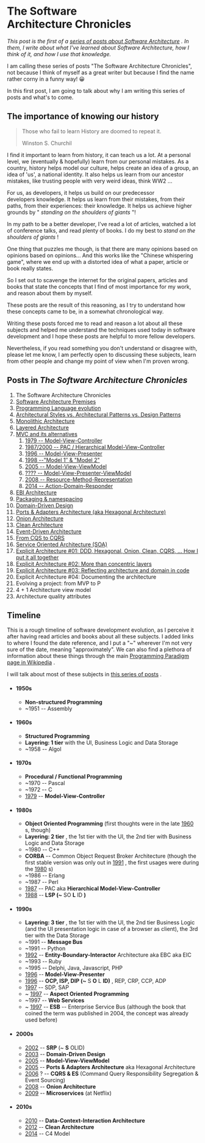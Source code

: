 The Software Architecture Chronicles
====================================

*This post is the first of a [series of posts about Software Architecture](https://herbertograca.com/category/development/series/software-architecture/)
. In them, I write about what I've learned about Software Architecture, how I think of it, and how I use that knowledge.*

I am calling these series of posts "The Software Architecture
Chronicles", not because I think of myself as a great writer but because
I find the name rather corny in a funny way! 😀

In this first post, I am going to talk about why I am writing this
series of posts and what's to come.

**The importance of knowing our history**
-----------------------------------------

> Those who fail to learn History are doomed to repeat it.
>
> Winston S. Churchil

I find it important to learn from history, it can teach us a lot. At a
personal level, we (eventually & hopefully) learn from our personal
mistakes. As a country, history helps model our culture, helps create an
idea of a group, an idea of 'us', a national identity. It also helps us
learn from our ancestor mistakes, like trusting people with very weird
ideas, think WW2 ...

For us, as developers, it helps us build on our predecessor
developers knowledge. It helps us learn from their mistakes, from their
paths, from their experiences: their knowledge. It helps us achieve
higher grounds by " *standing on the shoulders of giants* "!

In my path to be a better developer, I've read a lot of articles,
watched a lot of conference talks, and read plenty of books. I do my
best to *stand on the shoulders of giants* !

One thing that puzzles me though, is that there are many opinions based
on opinions based on opinions... And this works like the "Chinese
whispering game", where we end up with a distorted idea of what a paper,
article or book really states.

So I set out to scavenge the internet for the original papers, articles
and books that state the concepts that I find of most importance for my
work, and reason about them by myself.

These posts are the result of this reasoning, as I try to understand how
these concepts came to be, in a somewhat chronological way.

Writing these posts forced me to read and reason a lot about all these
subjects and helped me understand the techniques used today in software
development and I hope these posts are helpful to more fellow
developers.

Nevertheless, if you read something you don't understand or disagree
with, please let me know, I am perfectly open to discussing these
subjects, learn from other people and change my point of view when I'm
proven wrong.

**Posts in *The Software Architecture Chronicles***
---------------------------------------------------

1.  The Software Architecture Chronicles
2.  [Software Architecture Premises](https://herbertograca.com/2017/07/05/software-architecture-premises/)
3.  [Programming Language evolution](https://herbertograca.com/2017/07/10/programming-language-evolution/)
4.  [Architectural Styles vs. Architectural Patterns vs. Design Patterns](https://herbertograca.com/2017/07/28/architectural-styles-vs-architectural-patterns-vs-design-patterns/)
5.  [Monolithic Architecture](https://herbertograca.com/2017/07/31/monolithic-architecture/)
6.  [Layered Architecture](https://herbertograca.com/2017/08/03/layered-architecture/)
7.  [MVC and its alternatives](https://herbertograca.com/2017/08/17/mvc-and-its-variants/)
    1.  [1979 -- Model-View-Controller](https://herbertograca.com/2017/08/17/mvc-and-its-variants/#model-view-controller)
    2.  [1987/2000 -- PAC / Hierarchical Model-View-Controller](https://herbertograca.com/2017/08/17/mvc-and-its-variants/#hierarchical-model-view-controller)
    3.  [1996 -- Model-View-Presenter](https://herbertograca.com/2017/08/17/mvc-and-its-variants/#model-view-presenter)
    4.  [1998 --"Model 1″ & "Model 2"](https://herbertograca.com/2018/08/29/model-1-model-2)
    5.  [2005 -- Model-View-ViewModel](https://herbertograca.com/2017/08/17/mvc-and-its-variants/#model-view-view_model)
    6.  [???? -- Model-View-Presenter-ViewModel](https://herbertograca.com/2017/08/17/mvc-and-its-variants/#model-view-presenter-view_model)
    7.  [2008 -- Resource-Method-Representation](https://herbertograca.com/2018/08/31/resource-method-representation)
    8.  [2014 -- Action-Domain-Responder](https://herbertograca.com/2018/09/03/action-domain-responder)
8.  [EBI Architecture](https://herbertograca.com/2017/08/24/ebi-architecture/)
9.  [Packaging & namespacing](https://herbertograca.com/2017/08/31/packaging-code/)
10. [Domain-Driven Design](https://herbertograca.com/2017/09/07/domain-driven-design/)
11. [Ports & Adapters Architecture (aka Hexagonal Architecture)](https://herbertograca.com/2017/09/14/ports-adapters-architecture/)
12. [Onion Architecture](https://herbertograca.com/2017/09/21/onion-architecture/)
13. [Clean Architecture](https://herbertograca.com/2017/09/28/clean-architecture-standing-on-the-shoulders-of-giants/)
14. [Event-Driven Architecture](https://herbertograca.com/2017/10/05/event-driven-architecture/)
15. [From CQS to CQRS](https://herbertograca.com/2017/10/19/from-cqs-to-cqrs/)
16. [Service Oriented Architecture (SOA)](https://herbertograca.com/2017/11/09/service-oriented-architecture-soa/)
17. [Explicit Architecture \#01: DDD, Hexagonal, Onion, Clean, CQRS, ... How I put it all together](https://herbertograca.com/2017/11/16/explicit-architecture-01-ddd-hexagonal-onion-clean-cqrs-how-i-put-it-all-together/)
18. [Explicit Architecture \#02: More than concentric layers](https://herbertograca.com/2018/07/07/more-than-concentric-layers/)
19. [Explicit Architecture \#03: Reflecting architecture and domain in code](https://herbertograca.com/2019/06/05/reflecting-architecture-and-domain-in-code/)
20. Explicit Architecture \#04: Documenting the architecture
21. Evolving a project: from MVP to P
22. 4 + 1 Architecture view model
23. Architecture quality attributes

**Timeline**
------------

This is a rough timeline of software development evolution, as I
perceive it after having read articles and books about all these
subjects. I added links to where I found the date reference, and I put a
"\~" wherever I'm not very sure of the date, meaning "approximately". We
can also find a plethora of information about these things through the
main [Programming Paradigm page in
Wikipedia](https://en.wikipedia.org/wiki/Programming_paradigm) .

I will talk about most of these subjects in [this series of
posts](https://herbertograca.com/category/development/series/software-architecture/)
.

-   #### 1950s

    -   **Non-structured Programming**
    -   \~1951 -- Assembly

-   #### 1960s

    -   **Structured Programming**
    -   **Layering: 1 tier** with the UI, Business Logic and Data
        Storage
    -   \~1958 -- Algol

-   #### 1970s

    -   **Procedural / Functional Programming**
    -   \~1970 -- Pascal
    -   \~1972 -- C
    -   [1979](http://heim.ifi.uio.no/~trygver/1979/mvc-2/1979-12-MVC.pdf)
        -- **Model-View-Controller**

-   #### 1980s

    -   **Object Oriented Programming** (first thoughts were in the late
        [1960](http://userpage.fu-berlin.de/~ram/pub/pub_jf47ht81Ht/doc_kay_oop_en)
        s, though)
    -   **Layering: 2 tier** , the 1st tier with the UI, the 2nd tier
        with Business Logic and Data Storage
    -   \~1980 -- C++
    -   **CORBA** -- Common Object Request Broker Architecture (though
        the first stable version was only out in
        [1991](https://en.wikipedia.org/wiki/Common_Object_Request_Broker_Architecture#Versions_history)
        , the first usages were during the
        [1980](https://en.wikipedia.org/wiki/TIBCO_Software) s)
    -   \~1986 -- Erlang
    -   \~1987 -- Perl
    -   [1987](https://www.lri.fr/~mbl/ENS/FONDIHM/2013/papers/Coutaz-Interact87.pdf)
        -- PAC aka **Hierarchical Model-View-Controller**
    -   [1988](https://drive.google.com/file/d/0BwhCYaYDn8EgNzAzZjA5ZmItNjU3NS00MzQ5LTkwYjMtMDJhNDU5ZTM0MTlh/view)
        -- **LSP (\~** SO **L** ID **)**

-   #### 1990s

    -   **Layering: 3 tier** , the 1st tier with the UI, the 2nd tier
        Business Logic (and the UI presentation logic in case of a
        browser as client), the 3rd tier with the Data Storage
    -   \~1991 -- **Message Bus**
    -   \~1991 -- Python
    -   [1992](https://www.amazon.com/Object-Oriented-Software-Engineering-Driven-Approach/dp/0201403471)
        -- **Entity-Boundary-Interactor** Architecture aka EBC aka EIC
    -   \~1993 -- Ruby
    -   \~1995 -- Delphi, Java, Javascript, PHP
    -   [1996](http://www.wildcrest.com/Potel/Portfolio/mvp.pdf) --
        **Model-View-Presenter**
    -   [1996](http://butunclebob.com/ArticleS.UncleBob.PrinciplesOfOod)
        -- **OCP, ISP, DIP (\~** S **O** L **ID)** , REP, CRP, CCP, ADP
    -   [1997](http://butunclebob.com/ArticleS.UncleBob.PrinciplesOfOod)
        -- SDP, SAP
    -   \~
        [1997](http://www.cs.ubc.ca/~gregor/papers/kiczales-ECOOP1997-AOP.pdf)
        -- **Aspect Oriented Programming**
    -   \~1997 -- **Web Services**
    -   \~ [1997](http://shop.oreilly.com/product/9780596006754.do) --
        **ESB** -- Enterprise Service Bus (although the book that coined
        the term was published in 2004, the concept was already used
        before)

-   #### 2000s

    -   [2002](http://a.co/7S3sJ2J) -- **SRP** (\~ **S** OLID)
    -   [2003](https://www.amazon.com/Domain-Driven-Design-Tackling-Complexity-Software/dp/0321125215)
        -- **Domain-Driven Design**
    -   [2005](https://blogs.msdn.microsoft.com/johngossman/2005/10/08/introduction-to-modelviewviewmodel-pattern-for-building-wpf-apps/)
        -- **Model-View-ViewModel**
    -   [2005](http://alistair.cockburn.us/Hexagonal+architecture) --
        **Ports & Adapters Architecture** aka Hexagonal Architecture
    -   [2006](https://youtu.be/JHGkaShoyNs?t=1m17s) ? -- **CQRS & ES**
        (Command Query Responsibility Segregation & Event Sourcing)
    -   [2008](http://jeffreypalermo.com/blog/the-onion-architecture-part-1/)
        -- **Onion Architecture**
    -   [2009](https://medium.com/s-c-a-l-e/talking-microservices-with-the-man-who-made-netflix-s-cloud-famous-1032689afed3)
        -- **Microservices** (at Netflix)

-   #### 2010s

    -   [2010](https://www.amazon.co.uk/Lean-Architecture-Agile-Software-Development/dp/0470684208)
        -- **Data-Context-Interaction Architecture**
    -   [2012](https://8thlight.com/blog/uncle-bob/2012/08/13/the-clean-architecture.html)
        -- **Clean Architecture**
    -   [2014](http://www.codingthearchitecture.com/2014/08/24/c4_model_poster.html)
        -- C4 Model

